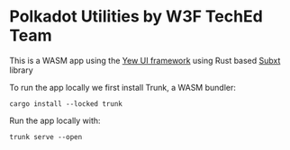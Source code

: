 # Polkadot Utilities by W3F TechEd Team

This is a WASM app using the [Yew UI framework](https://yew.rs/) using Rust based [Subxt](https://github.com/paritytech/subxt) library

To run the app locally we first install Trunk, a WASM bundler:

```
cargo install --locked trunk
```

Run the app locally with:

```
trunk serve --open
```
